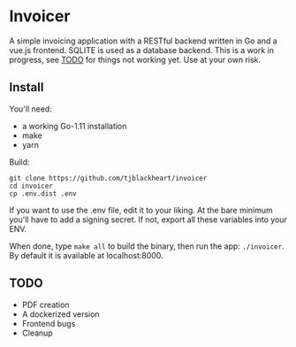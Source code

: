 # Invoicer

A simple invoicing application with a RESTful backend written in Go and a vue.js frontend.
SQLITE is used as a database backend. This is a work in progress,
see [TODO](#todo) for things not working yet. Use at your own risk.

## Install

You'll need:

* a working Go-1.11 installation
* make
* yarn

Build:

```
git clone https://github.com/tjblackheart/invoicer
cd invoicer
cp .env.dist .env
```

If you want to use the .env file, edit it to your liking. At the bare minimum you'll have to add a signing secret.
If not, export all these variables into your ENV.

When done, type `make all` to build the binary, then run the app: `./invoicer`.
By default it is available at localhost:8000.

## <a name="todo"></a> TODO

* PDF creation
* A dockerized version
* Frontend bugs
* Cleanup
